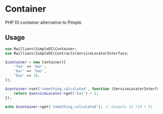# Container

PHP DI container alternative to Pimple.

## Usage

```php
use Rwillians\SimpleDI\Container;
use Rwillians\SimpleDI\Contracts\ServiceLocatorInterface;

$container = new Container([
    'foo' => 'bar',
    'bar' => 'baz',
    'baz' => 10,
]);

$container->set('something_calculated', function (ServiceLocatorInterface $serviceLocator) {
    return $serviceLocator->get('baz') + 5;
});

echo $container->get('something_calculated'); // Outputs 15 (10 + 5)
```